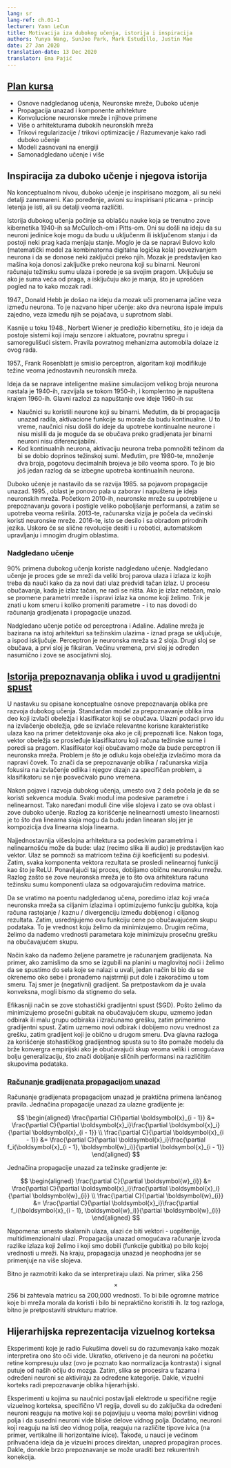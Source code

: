 ```yaml
---
lang: sr
lang-ref: ch.01-1
lecturer: Yann LeCun
title: Motivacija iza dubokog učenja, istorija i inspiracija
authors: Yunya Wang, SunJoo Park, Mark Estudillo, Justin Mae
date: 27 Jan 2020
translation-date: 13 Dec 2020
translator: Ema Pajić
---
```



## [Plan kursa](https://www.youtube.com/watch?v=0bMe_vCZo30&t=217s)

- Osnove nadgledanog učenja, Neuronske mreže, Duboko učenje
- Propagacija unazad i komponente arhitekture
- Konvolucione neuronske mreže i njihove primene
- Više o arhitekturama dubokih neuronskih mreža
- Trikovi regularizacije / trikovi optimizacije / Razumevanje kako radi duboko učenje
- Modeli zasnovani na energiji
- Samonadgledano učenje i više


## Inspiracija za duboko učenje i njegova istorija

Na konceptualnom nivou, duboko učenje je inspirisano mozgom, ali su neki detalji zanemareni. Kao poređenje, avioni su inspirisani pticama - princip letenja je isti, ali su detalji veoma različiti.

Istorija dubokog učenja počinje sa oblašću nauke koja se trenutno zove kibernetika 1940-ih sa McCulloch-om i Pitts-om. Oni su došli na ideju da su neuroni jedinice koje mogu da budu u uključenm ili isključenom stanju i da postoji neki prag kada menjaju stanje. Moglo je da se napravi Bulovo kolo (matematički model za kombinatorna digitalna logička kola) povezivanjem neurona i da se donose neki zaključci preko njih. Mozak je predstavljen kao mašina koja donosi zaključke preko neurona koji su binarni. Neuroni računaju težinsku sumu ulaza i porede je sa svojim pragom. Uključuju se ako je suma veća od praga, a isključuju ako je manja, što je uprošćen pogled na to kako mozak radi.

1947., Donald Hebb je došao na ideju da mozak uči promenama jačine veza između neurona. To je nazvano hiper učenje: ako dva neurona ispale impuls zajedno, veza između njih se pojačava, u suprotnom slabi.

Kasnije u toku 1948., Norbert Wiener je predložio kibernetiku, što je ideja da postoje sistemi koji imaju senzore i aktuatore, povratnu spregu i samoregulišući sistem. Pravila povratnog mehanizma automobila dolaze iz ovog rada.

1957., Frank Rosenblatt je smislio perceptron, algoritam koji modifikuje težine veoma jednostavnih neuronskih mreža.

Ideja da se naprave inteligentne mašine simulacijom velikog broja neurona nastala je 1940-ih, razvijala se tokom 1950-ih, i komplentno je napuštena krajem 1960-ih. Glavni razlozi za napuštanje ove ideje 1960-ih su:

- Naučnici su koristili neurone koji su binarni. Međutim, da bi propagacija unazad radila, aktivacione funkcije su morale da budu kontinualne. U to vreme, naučnici nisu došli do ideje da upotrebe kontinualne neurone i nisu mislili da je moguće da se obučava preko gradijenata jer binarni neuroni nisu diferencijabilni.
- Kod kontinualnih neurona, aktivaciju neurona treba pomnožiti težinom da bi se dobio doprinos težinskoj sumi. Međutim, pre 1980-te, množenje dva broja, pogotovu decimalnih brojeva je bilo veoma sporo. To je bio još jedan razlog da se izbegne upotreba kontinualnih neurona.

Duboko učenje je nastavilo da se razvija 1985. sa pojavom propagacije unazad. 1995., oblast je ponovo pala u zaborav i napuštena je ideja neuronskih mreža. Početkom 2010-ih, neuronske mreže su upotrebljene u prepoznavanju govora i postigle veliko poboljšanje performansi, a zatim se upotreba veoma reširila. 2013-te, računarska vizija je počela da većinski koristi neuronske mreže. 2016-te, isto se desilo i sa obradom prirodnih jezika. Uskoro će se slične revolucije desiti i u robotici, automatskom upravljanju i mnogim drugim oblastima.

### Nadgledano učenje

$90\%$ primena dubokog učenja koriste nadgledano učenje. Nadgledano učenje je proces gde se mreži da veliki broj parova ulaza i izlaza iz kojih treba da nauči kako da za novi dati ulaz predvidi tačan izlaz. U procesu obučavanja, kada je izlaz tačan, ne radi se ništa. Ako je izlaz netačan, malo se promene parametri mreže i ispravi izlaz ka onome koji želimo. Trik je znati u kom smeru i koliko promeniti parametre - i to nas dovodi do računanja gradijenata i propagacije unazad.

Nadgledano učenje potiče od perceptrona i Adaline. Adaline mreža je bazirana na istoj arhitekturi sa težinskim ulazima - iznad praga se uključuje, a ispod isključuje. Perceptron je neuronska mreža sa 2 sloja. Drugi sloj se obučava, a prvi sloj je fiksiran. Većinu vremena, prvi sloj je određen nasumično i zove se asocijativni sloj.

## [Istorija prepoznavanja oblika i uvod u gradijentni spust](https://www.youtube.com/watch?v=0bMe_vCZo30&t=1461s)

U nastavku su opisane konceptualne osnove prepoznavanja oblika pre razvoja dubokog učenja. Standardan model za prepoznavanje oblika ima deo koji izvlači obeležja i klasifikator koji se obučava. Ulazni podaci prvo idu na izvlačenje obeležja, gde se izvlače relevantne korisne karakteristike ulaza kao na primer detektovanje oka ako je cilj prepoznati lice. Nakon toga, vektor obeležja se prosleđuje klasifikatoru koji računa težinske sume i poredi sa pragom. Klasifikator koji obučavamo može da bude perceptron ili neuronska mreža. Problem je što je odluku koja obeležja izvlačimo mora da napravi čovek. To znači da se prepoznavanje oblika / računarska vizija fokusira na izvlačenje odlika i njegov dizajn za specifičan problem, a klasifikatoru se nije posvećivalo puno vremena.

Nakon pojave i razvoja dubokog učenja, umesto ova 2 dela počela je da se koristi sekvenca modula. Svaki modul ima podesive parametre i nelinearnost. Tako naređani moduli čine više slojeva i zato se ova oblast i zove duboko učenje. Razlog za korišćenje nelinearnosti umesto linearnosti je to što dva linearna sloja mogu da budu jedan linearan sloj jer je kompozicija dva linearna sloja linearna.

Najjednostavnija višeslojna arhitektura sa podesivim parametrima i nelinearnošću može da bude: ulaz (recimo slika ili audio) je predstavljen kao vektor. Ulaz se pomnoži sa matricom težina čiji koeficijenti su podesivi. Zatim, svaka komponenta vektora rezultata se prosledi nelinearnoj funkciji kao što je ReLU. Ponavljajući taj proces, dobijamo običnu neuronsku mrežu. Razlog zašto se zove neuronska mreža je to što ova arhitektura računa težinsku sumu komponenti ulaza sa odgovarajućim redovima matrice.

Da se vratimo na poentu nadgledanog učena, poredimo izlaz koji vraća neuronska mreža sa ciljanim izlazima i optimizujemo funkciju gubitka, koja računa rastojanje / kaznu / divergenciju između dobijenog i ciljanog rezultata. Zatim, usrednjujemo ovu funkciju cene po obučavajućem skupu podataka. To je vrednost koju želimo da minimizujemo. Drugim rečima, želimo da nađemo vrednosti parametara koje minimizuju prosečnu grešku na obučavajućem skupu.

Način kako da nađemo željene parametre je računanjem gradijenata. Na primer, ako zamislimo da smo se izgubili na planini u maglovitoj noći i želimo da se spustimo do sela koje se nalazi u uvali, jedan način bi bio da se okrenemo oko sebe i pronađemo najstrmiji put dole i zakoračimo u tom smeru. Taj smer je (negativni) gradijent. Sa pretpostavkom da je uvala konveksna, mogli bismo da stignemo do sela.

Efikasniji način se zove stohastički gradijentni spust (SGD). Pošto želimo da minimizujemo prosečni gubitak na obučavajućem skupu, uzmemo jedan odbirak ili malu grupu odbiraka i izračunamo grešku, zatim primenimo gradijentni spust. Zatim uzmemo novi odbirak i dobijemo novu vrednost za grešku, zatim gradijent koji je obično u drugom smeru. Dva glavna razloga za korišćenje stohastičkog gradijentnog spusta su to što pomaže modelu da brže konvergra empirijski ako je obučavajući skup veoma veliki i omogućava bolju generalizaciju, što znači dobijanje sličnih performansi na različitim skupovima podataka.

### [Računanje gradijenata propagacijom unazad](https://www.youtube.com/watch?v=0bMe_vCZo30&t=2336s)

Računanje gradijenata propagacijom unazad je praktična primena lančanog pravila. Jednačina propagacije unazad za ulazne gradijente je:

$$
\begin{aligned}
\frac{\partial C}{\partial \boldsymbol{x}_{i - 1}} &= \frac{\partial C}{\partial \boldsymbol{x}_i}\frac{\partial \boldsymbol{x}_i}{\partial \boldsymbol{x}_{i - 1}} \\
\frac{\partial C}{\partial \boldsymbol{x}_{i - 1}} &= \frac{\partial C}{\partial \boldsymbol{x}_i}\frac{\partial f_i(\boldsymbol{x}_{i - 1}, \boldsymbol{w}_i)}{\partial \boldsymbol{x}_{i - 1}}
\end{aligned}
$$

Jednačina propagacije unazad za težinske gradijente je:

$$
\begin{aligned}
\frac{\partial C}{\partial \boldsymbol{w}_{i}} &= \frac{\partial C}{\partial \boldsymbol{x}_i}\frac{\partial \boldsymbol{x}_i}{\partial \boldsymbol{w}_{i}} \\
\frac{\partial C}{\partial \boldsymbol{w}_{i}} &= \frac{\partial C}{\partial \boldsymbol{x}_i}\frac{\partial f_i(\boldsymbol{x}_{i - 1}, \boldsymbol{w}_i)}{\partial \boldsymbol{w}_{i}}
\end{aligned}
$$

Napomena: umesto skalarnih ulaza, ulazi će biti vektori - uopštenije, multidimenzionalni ulazi. Propagacija unazad omogućava računanje izvoda razlike izlaza koji želimo i koji smo dobili (funkcije gubitka) po bilo kojoj vrednosti u mreži. Na kraju, propagacija unazad je neophodna jer se primenjuje na više slojeva.

Bitno je razmotriti kako da se interpretiraju ulazi. Na primer, slika 256$$\times$$256 bi zahtevala matricu sa 200,000 vrednosti. To bi bile ogromne matrice koje bi mreža morala da koristi i bilo bi nepraktično koristiti ih. Iz tog razloga, bitno je pretpostaviti strukturu matrice.

## Hijerarhijska reprezentacija vizuelnog korteksa

Eksperimenti koje je radio Fukušima doveli su do razumevanja kako mozak interpretira ono što oči vide. Ukratko, otkriveno je da neuroni na početku retine kompresuju ulaz (ovo je poznato kao normalizacija kontrasta) i signal putuje od naših očiju do mozga. Zatim, slika se procesira u fazama i određeni neuroni se aktiviraju za određene kategorije. Dakle, vizuelni korteks radi prepoznavanje oblika hijerarhijski.

Eksperimenti u kojima su naučnici postavljali elektrode u specifične regije vizuelnog korteksa, specifično V1 regija, doveli su do zaključka da određeni neuroni reaguju na motive koji se pojavljuju u veoma maloj površini vidnog polja i da susedni neuroni vide bliske delove vidnog polja.
Dodatno, neuroni koji reaguju na isti deo vidnog polja, reaguju na različite tipove ivica (na primer, vertikalne ili horizontalne ivice). Takođe, u nauci je većinom prihvaćena ideja da je vizuelni proces direktan, unapred propagiran proces. Dakle, donekle brzo prepoznavanje se može uraditi bez rekurentnih konekcija.

